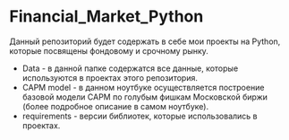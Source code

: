 # Financial_Market_Python
Данный репозиторий будет содержать в себе мои проекты на Python, которые посвящены фондовому и срочному рынку.
- Data - в данной папке содержатся все данные, которые используются в проектах этого репозитория.
- CAPM model - в данном ноутбуке осуществляется построение базовой модели CAPM по голубым фишкам Московской биржи (более подробное описание в самом ноутбуке). 
- requirements - версии библиотек, которые использовались в проектах.

